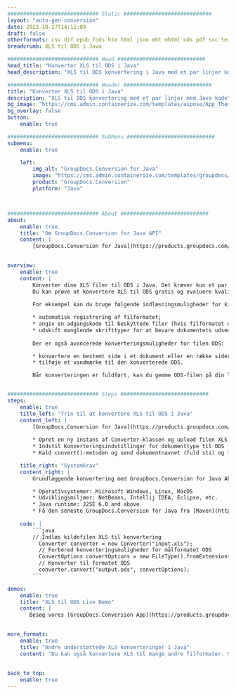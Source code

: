 ```yaml
---
############################# Static ############################
layout: "auto-gen-conversion"
date: 2023-10-27T14:11:09
draft: false
otherformats: csv dif epub fods htm html json mht mhtml ods pdf sxc tex tsv xlam xls xlsb xlsm xlsx xlt xltm xltx xml xps
breadcrumb: XLS til ODS i Java

############################# Head ############################
head_title: "Konverter XLS til ODS i Java"
head_description: "XLS til ODS konvertering i Java med et par linjer kode. Konverter over 160 filformater ved hjælp af GroupDocs dokumentkonverterings-API for Java"

############################# Header ############################
title: "Konverter XLS til ODS i Java"
description: "XLS til ODS konvertering med et par linjer med Java kode"
bg_image: "https://cms.admin.containerize.com/templates/aspose/App_Themes/V3/images/bg/header1.png"
bg_overlay: false
button:
    enable: true

############################# SubMenu ############################
submenu:
    enable: true

    left:
        img_alt: "GroupDocs.Conversion for Java"
        image: "https://cms.admin.containerize.com/templates/groupdocs/images/product-logos/90x90-noborder/groupdocs-conversion-java.png"
        product: "GroupDocs.Conversion"
        platform: "Java"



############################# About ############################
about:
    enable: true
    title: "Om GroupDocs.Conversion for Java API"
    content: |
        [GroupDocs.Conversion for Java](https://products.groupdocs.com/conversion/java/) er en avanceret filformatkonverterings-API til konvertering mellem populære billed- og dokumentformater såsom Microsoft Office, OpenDocument, PDF, HTML, e-mail, CAD. og meget mere med blot et par linjer kode. Den native API registrerer automatisk formaterne af de originale dokumenter og tilbyder mange muligheder for at tilpasse de konverterede dokumenter. Sammen med funktionen til at udtrække information fra et dokument, understøtter den også caching af konverteringsresultaterne til den lokale disk som standard. Enhver form for cachelagring kan dog understøttes ved at implementere de passende grænseflader - Amazon S3, Dropbox, Google Drive, Windows Azure, Reddis eller andre.
    

overview:
    enable: true
    content: |
        Konverter dine XLS filer til ODS i Java. Det kræver kun et par linjer med Java kode på enhver platform efter eget valg, såsom Windows, Linux, macOS.
        Du kan prøve at konvertere XLS til ODS gratis og evaluere kvaliteten af ​​konverteringsresultaterne. Sammen med simple filkonverteringsscripts kan du prøve mere sofistikerede muligheder for at indlæse XLS-kildefilen og gemme ODS-outputtet. 
        
        For eksempel kan du bruge følgende indlæsningsmuligheder for kilden XLS:

        * automatisk registrering af filformatet;
        * angiv en adgangskode til beskyttede filer (hvis filformatet understøtter det);
        * udskift manglende skrifttyper for at bevare dokumentets udseende.
        
        Der er også avancerede konverteringsmuligheder for filen ODS:

        * konvertere en bestemt side i et dokument eller en række sider;
        * tilføje et vandmærke til den konverterede ODS.

        Når konverteringen er fuldført, kan du gemme ODS-filen på din lokale filsti eller på et tredjepartslager såsom FTP, Amazon S3, Google Drive, Dropbox osv. Bemærk venligst - for at konvertere XLS til ODS, behøver du ikke installere yderligere software, såsom MS Office, Open Office, Adobe Acrobat Reader osv.


############################# Steps ############################
steps:
    enable: true
    title_left: "Trin til at konvertere XLS til ODS i Java"
    content_left: |
        [GroupDocs.Conversion for Java](https://products.groupdocs.com/conversion/java/) giver udviklere mulighed for nemt at konvertere XLS fil til ODS med et par linjer kode.
        
        * Opret en ny instans af Converter-klassen og upload filen XLS med den fulde sti
        * Indstil Konverteringsindstillinger for dokumenttype til ODS
        * Kald convert()-metoden og send dokumentnavnet (fuld sti) og formatet (ODS) som en parameter

    title_right: "Systemkrav"
    content_right: |
        Grundlæggende konvertering med GroupDocs.Conversion for Java API kan udføres med blot et par linjer kode. Vores API'er understøttes på alle større platforme og operativsystemer. Før du udfører koden nedenfor, skal du sørge for, at du har følgende forudsætninger installeret på dit system.

        * Operativsystemer: Microsoft Windows, Linux, MacOS
        * Udviklingsmiljøer: NetBeans, Intellij IDEA, Eclipse, etc.
        * Java runtime: J2SE 6.0 and above
        * Få den seneste GroupDocs.Conversion for Java fra [Maven](https://repository.groupdocs.com/webapp/#/artifacts/browse/tree/General/repo/com/groupdocs/groupdocs-conversion)
         
    code: |
        ```java    
        // Indlæs kildefilen XLS til konvertering
          Converter converter = new Converter("input.xls");
          // Forbered konverteringsmuligheder for målformatet ODS
          ConvertOptions convertOptions = new FileType().fromExtension("ods").getConvertOptions();
          // Konverter til formatet ODS
          converter.convert("output.ods", convertOptions);
        ```

demos:
    enable: true
    title: "XLS til ODS Live Demo"
    content: |
       Besøg vores [GroupDocs.Conversion App](https://products.groupdocs.app/conversion/family) websted, og prøv XLS til ODS konvertering nu. Den gratis demo har følgende fordele
          

more_formats:
    enable: true
    title: "Andre understøttede XLS konverteringer i Java"
    content: "Du kan også konvertere XLS til mange andre filformater. Se venligst listen nedenfor."
       
       
back_to_top:
    enable: true
---
```

